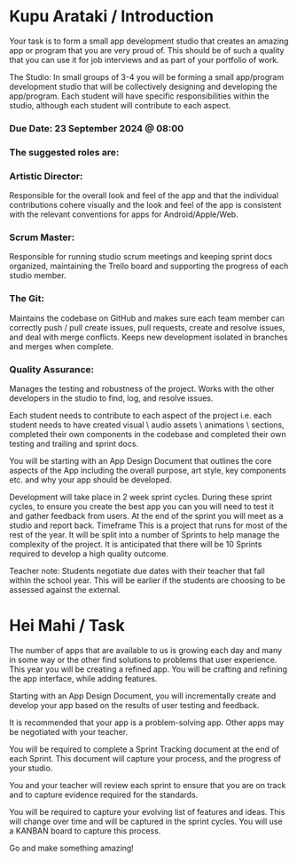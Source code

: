 # Kupu Arataki / Introduction

Your task is to form a small app development studio that creates an amazing app or program that you are very proud of. This should be of such a quality that you can use it for job interviews and as part of your portfolio of work.

The Studio: In small groups of 3-4 you will be forming a small app/program development studio that will be collectively designing and developing the app/program. Each student will have specific responsibilities within the studio, although each student will contribute to each aspect. 

### Due Date: 23 September 2024 @ 08:00

### The suggested roles are:

### Artistic Director: 
Responsible for the overall look and feel of the app and that the individual contributions cohere visually and the look and feel of the app is consistent with the relevant conventions for apps for Android/Apple/Web.  

### Scrum Master:
Responsible for running studio scrum meetings and keeping sprint docs organized,  maintaining the Trello board and supporting the progress of each studio member.

### The Git:
Maintains the codebase on GitHub and makes sure each team member can correctly push / pull create issues, pull requests, create and resolve issues, and deal with merge conflicts. Keeps new development isolated in branches and merges when complete. 

### Quality Assurance:
Manages the testing and robustness of the project. Works with the other developers in the studio to find, log, and resolve issues. 

Each student needs to contribute to each aspect of the project i.e. each student needs to have created visual \ audio assets \ animations \ sections, completed their own components in the codebase and completed their own testing and trailing and sprint docs. 

You will be starting with an App Design Document that outlines the core aspects of the App including the overall purpose, art style, key components etc. and why your app should be developed. 

Development will take place in 2 week sprint cycles. During these sprint cycles, to ensure you create the best app you can you will need to test it and gather feedback from users. At the end of the sprint you will meet as a studio and report back. 
Timeframe
This is a project that runs for most of the rest of the year. It will be split into a number of Sprints to help manage the complexity of the project. It is anticipated that there will be 10 Sprints required to develop a high quality outcome.

Teacher note: Students negotiate due dates with their teacher that fall within the school year. This will be earlier if the students are choosing to be assessed against the external.

# Hei Mahi / Task
The number of apps that are available to us is growing each day and many in some way or the other find solutions to problems that user experience. This year you will be creating a refined app. You will be crafting and refining the app interface, while adding features.

Starting with an App Design Document, you will incrementally create and develop your app based on the results of user testing and feedback.

It is recommended that your app is a problem-solving app. Other apps may be negotiated with your teacher.

You will be required to complete a Sprint Tracking document at the end of each Sprint. This document will capture your process, and the progress of your studio.

You and your teacher will review each sprint to ensure that you are on track and to capture evidence required for the standards.

You will be required to capture your evolving list of features and ideas. This will change over time and will be captured in the sprint cycles. You will use a KANBAN board to capture this process.

Go and make something amazing!
